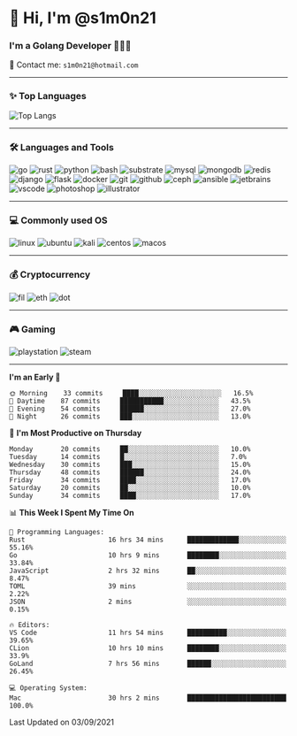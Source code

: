 # 👋 Hi, I'm @s1m0n21

### I'm a Golang Developer 👨🏻‍💻

📮 Contact me: `s1m0n21@hotmail.com`

---

### ✨ Top Languages

![Top Langs](https://github-readme-stats.vercel.app/api/top-langs/?username=s1m0n21&layout=compact)

---

### 🛠 Languages and Tools

![go](https://img.shields.io/badge/Go-00ADD8?style=for-the-badge&logo=go&logoColor=white&message=myfavorite)
![rust](https://img.shields.io/badge/Rust-black?style=for-the-badge&logo=rust&logoColor=#E57324)
![python](https://img.shields.io/badge/Python-3776AB?style=for-the-badge&logo=python&logoColor=white)
![bash](https://img.shields.io/badge/Bash-4EAA25?style=for-the-badge&logo=gnubash&logoColor=white)
![substrate](https://img.shields.io/badge/Substrate-000000?style=for-the-badge&logo=paritysubstrate&logoColor=white)
![mysql](https://img.shields.io/badge/MySQL-025E85?style=for-the-badge&logo=mysql&logoColor=white)
![mongodb](https://img.shields.io/badge/MongoDB-4EA94B?style=for-the-badge&logo=mongodb&logoColor=white)
![redis](https://img.shields.io/badge/redis-%23DD0031.svg?&style=for-the-badge&logo=redis&logoColor=white)
![django](https://img.shields.io/badge/Django-092E20?style=for-the-badge&logo=django&logoColor=white)
![flask](https://img.shields.io/badge/Flask-000000?style=for-the-badge&logo=flask&logoColor=white)
![docker](https://img.shields.io/badge/Docker-2CA5E0?style=for-the-badge&logo=docker&logoColor=white)
![git](https://img.shields.io/badge/Git-F05032?style=for-the-badge&logo=git&logoColor=white)
![github](https://img.shields.io/badge/github-%23121011.svg?style=for-the-badge&logo=github&logoColor=white)
![ceph](https://img.shields.io/badge/Ceph-FFFFFF?style=for-the-badge&logo=ceph&logoColor=E95A53)
![ansible](https://img.shields.io/badge/Ansible-000000?style=for-the-badge&logo=ansible&logoColor=white)
![jetbrains](https://img.shields.io/badge/JetBrains-FFFFFF?style=for-the-badge&logo=jetbrains&logoColor=black)
![vscode](https://img.shields.io/badge/VSCode-007ACC?style=for-the-badge&logo=VisualStudioCode&logoColor=white)
![photoshop](https://img.shields.io/badge/Adobe%20Photoshop-31A8FF?style=for-the-badge&logo=Adobe%20Photoshop&logoColor=black)
![illustrator](https://img.shields.io/badge/Adobe%20Illustrator-FF9A00?style=for-the-badge&logo=adobe%20illustrator&logoColor=black)

---

### 💻 Commonly used OS

![linux](https://img.shields.io/badge/Linux-FCC624?style=for-the-badge&logo=linux&logoColor=black)
![ubuntu](https://img.shields.io/badge/Ubuntu-E95420?style=for-the-badge&logo=ubuntu&logoColor=white)
![kali](https://img.shields.io/badge/Kali_Linux-557C94?style=for-the-badge&logo=kali-linux&logoColor=white)
![centos](https://img.shields.io/badge/CentOS-262577?style=for-the-badge&logo=CentOS&logoColor=white)
![macos](https://img.shields.io/badge/macos-000000?style=for-the-badge&logo=apple&logoColor=white)

---

### 💰 Cryptocurrency

![fil](https://img.shields.io/badge/Filecoin-00C6CE?style=for-the-badge)
![eth](https://img.shields.io/badge/Ethereum-6285F4?style=for-the-badge&logo=ethereum&logoColor=white)
![dot](https://img.shields.io/badge/Polkadot-E00677?style=for-the-badge)

---

### 🎮 Gaming

![playstation](https://img.shields.io/badge/PlayStation-003791?style=for-the-badge&logo=playstation&logoColor=white)
![steam](https://img.shields.io/badge/Steam-000000?style=for-the-badge&logo=steam&logoColor=white)

<!-- ---

### ⚡️ Recent Activity -->
<!--START_SECTION:activity-->
<!--END_SECTION:activity-->

---

<!--START_SECTION:waka-->
**I'm an Early 🐤** 

```text
🌞 Morning    33 commits     ████░░░░░░░░░░░░░░░░░░░░░   16.5% 
🌆 Daytime    87 commits     ███████████░░░░░░░░░░░░░░   43.5% 
🌃 Evening    54 commits     ██████░░░░░░░░░░░░░░░░░░░   27.0% 
🌙 Night      26 commits     ███░░░░░░░░░░░░░░░░░░░░░░   13.0%

```
📅 **I'm Most Productive on Thursday** 

```text
Monday       20 commits     ██░░░░░░░░░░░░░░░░░░░░░░░   10.0% 
Tuesday      14 commits     █░░░░░░░░░░░░░░░░░░░░░░░░   7.0% 
Wednesday    30 commits     ███░░░░░░░░░░░░░░░░░░░░░░   15.0% 
Thursday     48 commits     ██████░░░░░░░░░░░░░░░░░░░   24.0% 
Friday       34 commits     ████░░░░░░░░░░░░░░░░░░░░░   17.0% 
Saturday     20 commits     ██░░░░░░░░░░░░░░░░░░░░░░░   10.0% 
Sunday       34 commits     ████░░░░░░░░░░░░░░░░░░░░░   17.0%

```


📊 **This Week I Spent My Time On** 

```text
💬 Programming Languages: 
Rust                     16 hrs 34 mins      █████████████░░░░░░░░░░░░   55.16% 
Go                       10 hrs 9 mins       ████████░░░░░░░░░░░░░░░░░   33.84% 
JavaScript               2 hrs 32 mins       ██░░░░░░░░░░░░░░░░░░░░░░░   8.47% 
TOML                     39 mins             ░░░░░░░░░░░░░░░░░░░░░░░░░   2.22% 
JSON                     2 mins              ░░░░░░░░░░░░░░░░░░░░░░░░░   0.15%

🔥 Editors: 
VS Code                  11 hrs 54 mins      ██████████░░░░░░░░░░░░░░░   39.65% 
CLion                    10 hrs 10 mins      ████████░░░░░░░░░░░░░░░░░   33.9% 
GoLand                   7 hrs 56 mins       ██████░░░░░░░░░░░░░░░░░░░   26.45%

💻 Operating System: 
Mac                      30 hrs 2 mins       █████████████████████████   100.0%

```


 Last Updated on 03/09/2021
<!--END_SECTION:waka-->

<!---
s1m0n21/s1m0n21 is a ✨ special ✨ repository because its `README.md` (this file) appears on your GitHub profile.
You can click the Preview link to take a look at your changes.
--->
